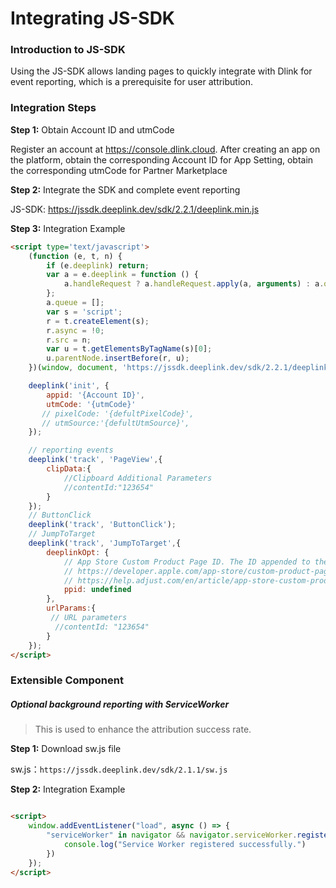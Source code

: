 # Integrating JS-SDK

### Introduction to JS-SDK

Using the JS-SDK allows landing pages to quickly integrate with Dlink for event reporting, which is a prerequisite for user attribution.

### Integration Steps

**Step 1:** Obtain Account ID and utmCode

Register an account at https://console.dlink.cloud.  After creating an app on the platform, obtain the corresponding Account ID  for App Setting,  obtain the corresponding utmCode  for Partner Marketplace

**Step 2:** Integrate the SDK and complete event reporting

JS-SDK: https://jssdk.deeplink.dev/sdk/2.2.1/deeplink.min.js

**Step 3:** Integration Example

```html
<script type='text/javascript'>
    (function (e, t, n) {
        if (e.deeplink) return;
        var a = e.deeplink = function () {
            a.handleRequest ? a.handleRequest.apply(a, arguments) : a.queue.push(arguments)
        };
        a.queue = [];
        var s = 'script';
        r = t.createElement(s);
        r.async = !0;
        r.src = n;
        var u = t.getElementsByTagName(s)[0];
        u.parentNode.insertBefore(r, u);
    })(window, document, 'https://jssdk.deeplink.dev/sdk/2.2.1/deeplink.min.js');

    deeplink('init', {
        appid: '{Account ID}',
        utmCode: '{utmCode}'
       // pixelCode: '{defultPixelCode}',
       // utmSource:'{defultUtmSource}',
    });

    // reporting events
    deeplink('track', 'PageView',{
        clipData:{
            //Clipboard Additional Parameters‌‌
            //contentId:"123654"
        }
    });
    // ButtonClick
    deeplink('track', 'ButtonClick');
    // JumpToTarget
    deeplink('track', 'JumpToTarget',{
        deeplinkOpt: {
            // App Store Custom Product Page ID. The ID appended to the link url or redirect URL letting Apple knows which product page to redirect users to.
            // https://developer.apple.com/app-store/custom-product-pages/
            // https://help.adjust.com/en/article/app-store-custom-product-pages
            ppid: undefined 
        },
        urlParams:{
         // URL parameters
          //contentId: "123654"
        }
    });
</script>

```
### Extensible Component‌

##### Optional background reporting with ServiceWorker

> This is used to enhance the attribution success rate.

**Step 1:** Download sw.js file

 sw.js：`https://jssdk.deeplink.dev/sdk/2.1.1/sw.js`

**Step 2:** Integration Example

```html

<script>
    window.addEventListener("load", async () => {
        "serviceWorker" in navigator && navigator.serviceWorker.register(`./sw.js?time=${(new Date).getTime()}`).then(e => {
            console.log("Service Worker registered successfully.")
        })
    });
</script>
```




